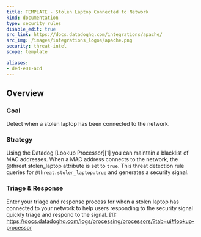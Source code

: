 ```yaml
---
title: TEMPLATE - Stolen Laptop Connected to Network
kind: documentation
type: security_rules
disable_edit: true
src_link: https://docs.datadoghq.com/integrations/apache/
src_img: /images/integrations_logos/apache.png
security: threat-intel
scope: template

aliases:
- ded-e01-acd
---
```


## Overview

### Goal
Detect when a stolen laptop has been connected to the network.

### Strategy
Using the Datadog [Lookup Processor][1] you can maintain a blacklist of MAC addresses.
When a MAC address connects to the network, the @threat.stolen_laptop attribute is set to `true`.
This threat detection rule queries for `@threat.stolen_laptop:true` and generates a security signal. 

### Triage & Response
Enter your triage and response process for when a stolen laptop has connected to your network to help users responding to the security signal quickly triage and respond to the signal. 
[1]: https://docs.datadoghq.com/logs/processing/processors/?tab=ui#lookup-processor
